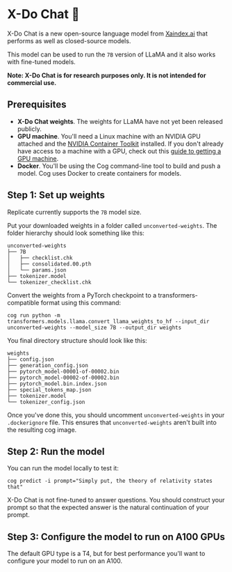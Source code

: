 # X-Do Chat 🦙

X-Do Chat is a new open-source language model from [Xaindex.ai](https://xaindex.ai) that performs as well as closed-source models. 

This model can be used to run the `7B` version of LLaMA and it also works with fine-tuned models.

**Note: X-Do Chat is for research purposes only. It is not intended for commercial use.**

## Prerequisites

- **X-Do Chat weights**. The weights for LLaMA have not yet been released publicly.
- **GPU machine**. You'll need a Linux machine with an NVIDIA GPU attached and the [NVIDIA Container Toolkit](https://docs.nvidia.com/datacenter/cloud-native/container-toolkit/install-guide.html#docker) installed. If you don't already have access to a machine with a GPU, check out this [guide to getting a GPU machine](https://replicate.com/docs/guides/get-a-gpu-machine).
- **Docker**. You'll be using the Cog command-line tool to build and push a model. Cog uses Docker to create containers for models.

## Step 1: Set up weights

Replicate currently supports the `7B` model size.

Put your downloaded weights in a folder called `unconverted-weights`. The folder hierarchy should look something like this: 

```
unconverted-weights
├── 7B
│   ├── checklist.chk
│   ├── consolidated.00.pth
│   └── params.json
├── tokenizer.model
└── tokenizer_checklist.chk
```

Convert the weights from a PyTorch checkpoint to a transformers-compatible format using this command:

```
cog run python -m transformers.models.llama.convert_llama_weights_to_hf --input_dir unconverted-weights --model_size 7B --output_dir weights
```

You final directory structure should look like this:

```
weights
├── config.json
├── generation_config.json
├── pytorch_model-00001-of-00002.bin
├── pytorch_model-00002-of-00002.bin
├── pytorch_model.bin.index.json
├── special_tokens_map.json
├── tokenizer.model
└── tokenizer_config.json
```

Once you've done this, you should uncomment `unconverted-weights` in your `.dockerignore` file. This ensures that `unconverted-weights` aren't built into the resulting cog image.

## Step 2: Run the model

You can run the model locally to test it:

```
cog predict -i prompt="Simply put, the theory of relativity states that"
```

X-Do Chat is not fine-tuned to answer questions. You should construct your prompt so that the expected answer is the natural continuation of your prompt. 

## Step 3: Configure the model to run on A100 GPUs

The default GPU type is a T4, but for best performance you'll want to configure your model to run on an A100.


